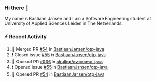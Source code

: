 ### Hi there 👋

My name is Bastiaan Jansen and I am a Software Engineering student at University of Applied Sciences Leiden in The Netherlands. 

### ⚡ Recent Activity
<!--START_SECTION:activity-->
1. 🎉 Merged PR [#54](https://github.com/BastiaanJansen/otp-java/pull/54) in [BastiaanJansen/otp-java](https://github.com/BastiaanJansen/otp-java)
2. ❗️ Closed issue [#55](https://github.com/BastiaanJansen/otp-java/issues/55) in [BastiaanJansen/otp-java](https://github.com/BastiaanJansen/otp-java)
3. 💪 Opened PR [#966](https://github.com/akullpp/awesome-java/pull/966) in [akullpp/awesome-java](https://github.com/akullpp/awesome-java)
4. ❗️ Opened issue [#55](https://github.com/BastiaanJansen/otp-java/issues/55) in [BastiaanJansen/otp-java](https://github.com/BastiaanJansen/otp-java)
5. 💪 Opened PR [#54](https://github.com/BastiaanJansen/otp-java/pull/54) in [BastiaanJansen/otp-java](https://github.com/BastiaanJansen/otp-java)
<!--END_SECTION:activity-->

<!--
**BastiaanJansen/BastiaanJansen** is a ✨ _special_ ✨ repository because its `README.md` (this file) appears on your GitHub profile.

Here are some ideas to get you started:

- 🔭 I’m currently working on ...
- 🌱 I’m currently learning ...
- 👯 I’m looking to collaborate on ...
- 🤔 I’m looking for help with ...
- 💬 Ask me about ...
- 📫 How to reach me: ...
- 😄 Pronouns: ...
- ⚡ Fun fact: ...
-->
